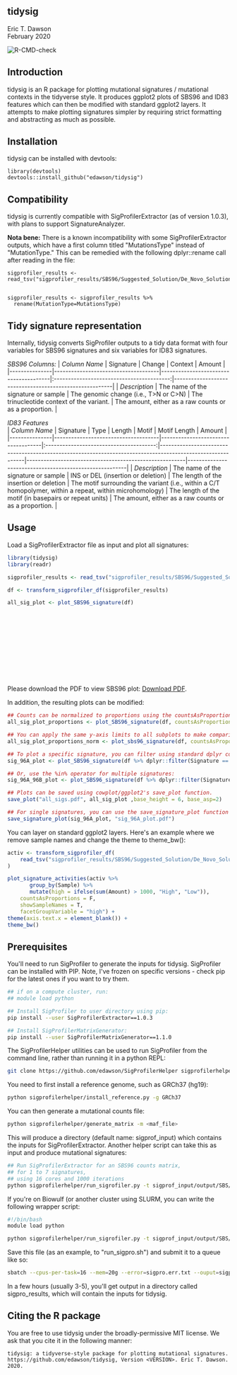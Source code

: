 tidysig
--------
Eric T. Dawson  
February 2020


![R-CMD-check](https://github.com/edawson/tidysig/workflows/R-CMD-check/badge.svg)

## Introduction
tidysig is an R package for plotting mutational
signatures / mutational contexts in
the tidyverse style.
It produces ggplot2 plots of SBS96
and ID83 features which can then
be modified with standard ggplot2 layers. It attempts to make
plotting signatures simpler by requiring strict
formatting and abstracting as much as possible.

## Installation

tidysig can be installed with devtools:  
```
library(devtools)
devtools::install_github("edawson/tidysig")
```

## Compatibility
tidysig is currently compatible with SigProfilerExtractor (as of version 1.0.3),
with plans to support SignatureAnalyzer.

**Nota bene:** There is a known incompatibility with some SigProfilerExtractor outputs,
which have a first column titled "MutationsType" instead of "MutationType." This can be remedied with the following dplyr::rename call after reading in the file:
```
sigprofiler_results <- read_tsv("sigprofiler_results/SBS96/Suggested_Solution/De_Novo_Solution/De_Novo_Solution_Signatures_SBS96.txt")


sigprofiler_results <- sigprofiler_results %>%
  rename(MutationType=MutationsType)
```

## Tidy signature representation
Internally, tidysig converts SigProfiler outputs to a tidy data format with four variables for SBS96
signatures and six variables for ID83 signatures.

*SBS96 Columns:*
| *Column Name* | Signature | Change | Context | Amount |
|---------------|-------------------------------------|---------------------------------------|:-----------------------------------------:|--------------------------------------------------------|
| *Description* | The name of the signature or sample | The genomic change (i.e., T>N or C>N) | The trinucleotide context of the variant. | The amount, either as a raw counts or as a proportion. |


*ID83 Features*  
| *Column Name* | Signature | Type | Length | Motif | Motif Length | Amount |
|---------------|-------------------------------------|------------------------------------|:---------------------------------------:|------------------------------------------------------------------------------------------------------------|--------------------------------------------------------|--------------------------------------------------------|
| *Description* | The name of the signature or sample | INS or DEL (insertion or deletion) | The length of the insertion or deletion | The motif surrounding the variant (i.e., within a C/T homopolymer, within a repeat, within microhomology)  | The length of the motif (in basepairs or repeat units) | The amount, either as a raw counts or as a proportion. |
## Usage

Load a SigProfilerExtractor file as input and plot all signatures:  
```R
library(tidysig)
library(readr)

sigprofiler_results <- read_tsv("sigprofiler_results/SBS96/Suggested_Solution/De_Novo_Solution/De_Novo_Solution_Signatures_SBS96.txt")

df <- transform_sigprofiler_df(sigprofiler_results)

all_sig_plot <- plot_SBS96_signature(df)
```
<object data="https://github.com/edawson/tidysig/blob/master/images/sbs96_example_plot.pdf" type="application/pdf" width="700px" height="700px">
    <embed src="https://github.com/edawson/tidysig/blob/master/images/sbs96_example_plot.pdf">
        <p>Please download the PDF to view SBS96 plot: <a href="https://github.com/edawson/tidysig/blob/master/images/sbs96_example_plot.pdf">Download PDF</a>.</p>
    </embed>
</object>


In addition, the resulting plots can be modified:

```R
## Counts can be normalized to proportions using the countsAsProportions argument
all_sig_plot_proportions <- plot_SBS96_signature(df, countsAsProportions=TRUE)

## You can apply the same y-axis limits to all subplots to make comparison between signatures easier.
all_sig_plot_proportions_norm <- plot_sbs96_signature(df, countsAsProportions=TRUE, ylimits=c(0,0.5)

## To plot a specific signature, you can filter using standard dplyr commands.
sig_96A_plot <- plot_SBS96_signature(df %>% dplyr::filter(Signature == "96A"))

## Or, use the %in% operator for multiple signatures:
sig_96A_96B_plot <- plot_SBS96_signature(df %>% dplyr::filter(Signature %in% c("96A", "96B")))

## Plots can be saved using cowplot/ggplot2's save_plot function.
save_plot("all_sigs.pdf", all_sig_plot ,base_height = 6, base_asp=2)

## For single signatures, you can use the save_signature_plot function
save_signature_plot(sig_96A_plot, "sig_96A_plot.pdf")
```

You can layer on standard ggplot2 layers. Here's an example
where we remove sample names and change the theme to theme\_bw():
```R
activ <- transform_sigprofiler_df(
    read_tsv("sigprofiler_results/SBS96/Suggested_Solution/De_Novo_Solution/De_Novo_Solution_Activities_SBS96.txt")
)

plot_signature_activities(activ %>%
       group_by(Sample) %>%
       mutate(high = ifelse(sum(Amount) > 1000, "High", "Low")),
    countsAsProportions = F,
    showSampleNames = T,
    facetGroupVariable = "high") +
theme(axis.text.x = element_blank()) +
theme_bw()
```

## Prerequisites
You'll need to run SigProfiler to generate the inputs for tidysig.
SigProfiler can be installed with PIP. Note, I've frozen on specific
versions - check pip for the latest ones if you want to try them.

```bash
## if on a compute cluster, run:
## module load python

## Install SigProfiler to user directory using pip:
pip install --user SigProfilerExtractor==1.0.3

## Install SigProfilerMatrixGenerator:
pip install --user SigProfilerMatrixGenerator==1.1.0
```

The SigProfilerHelper utilities can be used to run SigProfiler from the command
line, rather than running it in a python REPL:
```bash
git clone https://github.com/edawson/SigProfilerHelper sigprofilerhelper
```

You need to first install a reference genome, such as GRCh37 (hg19):
```bash
python sigprofilerhelper/install_reference.py -g GRCh37
```

You can then generate a mutational counts file:
```bash
python sigprofilerhelper/generate_matrix -m <maf_file>
```

This will produce a directory (default name: sigprof\_input) which contains 
the inputs for SigProfilerExtractor. Another helper script can take this as
input and produce mutational signatures:
```bash
## Run SigProfilerExtractor for an SBS96 counts matrix,
## for 1 to 7 signatures,
## using 16 cores and 1000 iterations
python sigprofilerhelper/run_sigrofiler.py -t sigprof_input/output/SBS/PROJECT.SBS96.all -s 1 -e 7 -i 1000 -c 16
```

If you're on Biowulf (or another cluster using SLURM, you can write the following wrapper script:
```bash
#!/bin/bash
module load python

python sigprofilerhelper/run_sigrofiler.py -t sigprof_input/output/SBS/PROJECT.SBS96.all -s 1 -e 7 -i 1000 -c ${SLURM_CPUS_PER_TASK}
```

Save this file (as an example, to "run\_sigpro.sh")
and submit it to a queue like so:
```bash
sbatch --cpus-per-task=16 --mem=20g --error=sigpro.err.txt --ouput=sigpro.out.txt run_sigpro.sh
```

In a few hours (usually 3-5), you'll get output in a directory called sigpro\_results, which
will contain the inputs for tidysig.

## Citing the R package
You are free to use tidysig under the broadly-permissive MIT license. We ask 
that you cite it in the following manner:
```
tidysig: a tidyverse-style package for plotting mutational signatures. https://github.com/edawson/tidysig, Version <VERSION>. Eric T. Dawson. 2020.
```
